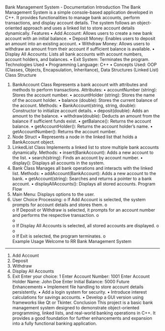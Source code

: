 Bank Management System - Documentation
Introduction
The Bank Management System is a simple console-based application developed in C++. It provides functionalities to manage bank accounts, perform transactions, and display account details. The system follows an object-oriented approach and uses a linked list to store account details dynamically.
Features
•	Add Account: Allows users to create a new bank account with an initial balance.
•	Deposit Money: Enables users to deposit an amount into an existing account.
•	Withdraw Money: Allows users to withdraw an amount from their account if sufficient balance is available.
•	Display All Accounts: Lists all bank accounts with account numbers, account holders, and balances.
•	Exit System: Terminates the program.
Technologies Used
•	Programming Language: C++
•	Concepts Used: OOP (Classes, Objects, Encapsulation, Inheritance), Data Structures (Linked List)
Class Structure
1. BankAccount Class
Represents a bank account with attributes and methods to perform transactions.
Attributes:
•	accountNumber (string): Stores the account number.
•	accountHolder (string): Stores the name of the account holder.
•	balance (double): Stores the current balance of the account.
Methods:
•	BankAccount(string, string, double): Constructor to initialize account details.
•	deposit(double): Adds an amount to the balance.
•	withdraw(double): Deducts an amount from the balance if sufficient funds exist.
•	getBalance(): Returns the account balance.
•	getAccountHolder(): Returns the account holder’s name.
•	getAccountNumber(): Returns the account number.
2. Node Struct
•	Represents a node in the linked list that holds a BankAccount object.
3. LinkedList Class
Implements a linked list to store multiple bank accounts dynamically.
Methods:
•	insert(BankAccount): Adds a new account to the list.
•	search(string): Finds an account by account number.
•	display(): Displays all accounts in the system.
4. Bank Class
Manages all bank operations and interacts with the linked list.
Methods:
•	addAccount(BankAccount): Adds a new account to the bank.
•	getAccount(string): Searches and returns a pointer to a bank account.
•	displayAllAccounts(): Displays all stored accounts.
Program Flow
1.	Main Menu: Displays options to the user.
2.	User Choice Processing: 
o	If Add Account is selected, the system prompts for account details and stores them.
o	
o	If Deposit or Withdraw is selected, it prompts for an account number and performs the respective transaction.
o	
o	
o	If Display All Accounts is selected, all stored accounts are displayed.
o	
o	
o	If Exit is selected, the program terminates.
o	
Example Usage
Welcome to RR Bank Management System
************
1. Add Account
2. Deposit
3. Withdraw
4. Display All Accounts
5. Exit
Enter your choice: 1
Enter Account Number: 1001
Enter Account Holder Name: John Doe
Enter Initial Balance: 5000
Future Enhancements
•	Implement file handling to store account details persistently.
•	Add a login system for security.
•	Introduce interest calculations for savings accounts.
•	Develop a GUI version using frameworks like Qt or Tkinter.
Conclusion
This project is a basic bank management system designed to demonstrate object-oriented programming, linked lists, and real-world banking operations in C++. It provides a good foundation for further enhancements and expansion into a fully functional banking application.


